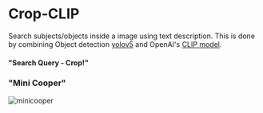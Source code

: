# Crop-CLIP

Search subjects/objects inside a image using text description. This is done by combining Object detection [yolov5](https://github.com/ultralytics/yolov5) and OpenAI's [CLIP model](https://github.com/openai/CLIP).

#### "Search Query - Crop!"

### "Mini Cooper"
![minicooper](https://github.com/vijishmadhavan/Crop-CLIP/blob/master/Images/img1.png)

